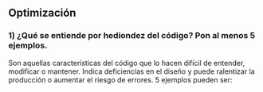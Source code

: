 ## **Optimización**

### 1) ¿Qué se entiende por hediondez del código? Pon al menos 5 ejemplos.

Son aquellas características del código que lo hacen difícil de entender, modificar o mantener. Indica deficiencias en el diseño y puede ralentizar la producción o aumentar el riesgo de errores. 5 ejemplos pueden ser:
